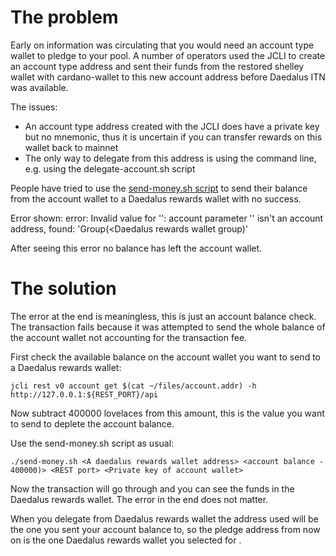 # The problem
Early on information was circulating that you would need an account type wallet to pledge to your pool. A number of operators used the JCLI to create an account type address and sent their funds from the restored shelley wallet with cardano-wallet to this new account address before Daedalus ITN was available. 

The issues:
- An account type address created with the JCLI does have a private key but no mnemonic, thus it is uncertain if you can transfer rewards on this wallet back to mainnet
- The only way to delegate from this address is using the command line, e.g. using the delegate-account.sh script

People have tried to use the [send-money.sh script](https://raw.githubusercontent.com/input-output-hk/jormungandr-qa/master/scripts/send-money.sh) to send their balance from the account wallet to a Daedalus rewards wallet with no success.

Error shown:
error: Invalid value for '<account-id>': account parameter '<A daedalus rewards wallet address>' isn't an account address, found: 'Group(<Daedalus rewards wallet group)'
  
After seeing this error no balance has left the account wallet.

# The solution
The error at the end is meaningless, this is just an account balance check. The transaction fails because it was attempted to send the whole balance of the account wallet not accounting for the transaction fee.

First check the available balance on the account wallet you want to send to a Daedalus rewards wallet:
```
jcli rest v0 account get $(cat ~/files/account.addr) -h http://127.0.0.1:${REST_PORT}/api
```

Now subtract 400000 lovelaces from this amount, this is the value you want to send to deplete the account balance.

Use the send-money.sh script as usual:
```
./send-money.sh <A daedalus rewards wallet address> <account balance - 400000)> <REST port> <Private key of account wallet>
```

Now the transaction will go through and you can see the funds in the Daedalus rewards wallet. The error in the end does not matter.

When you delegate from Daedalus rewards wallet the address used will be the one you sent your account balance to, so the pledge address from now on is the one Daedalus rewards wallet you selected for <A daedalus rewards wallet address>.

